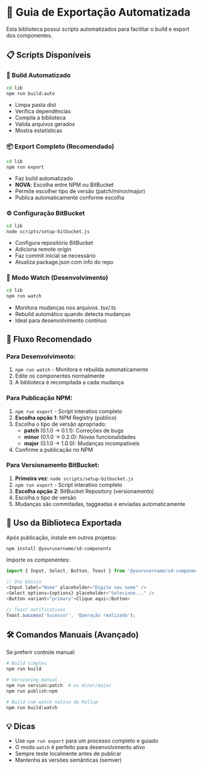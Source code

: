 # 🚀 Guia de Exportação Automatizada

Esta biblioteca possui scripts automatizados para facilitar o build e export dos componentes.

## 📋 Scripts Disponíveis

### 🔨 Build Automatizado
```bash
cd lib
npm run build:auto
```
- Limpa pasta dist
- Verifica dependências  
- Compila a biblioteca
- Valida arquivos gerados
- Mostra estatísticas

### 📦 Export Completo (Recomendado)
```bash
cd lib
npm run export
```
- Faz build automatizado
- **NOVA**: Escolha entre NPM ou BitBucket
- Permite escolher tipo de versão (patch/minor/major)
- Publica automaticamente conforme escolha

### ⚙️ Configuração BitBucket
```bash
cd lib
node scripts/setup-bitbucket.js
```
- Configura repositório BitBucket
- Adiciona remote origin
- Faz commit inicial se necessário
- Atualiza package.json com info do repo

### 👀 Modo Watch (Desenvolvimento)
```bash
cd lib  
npm run watch
```
- Monitora mudanças nos arquivos .tsx/.ts
- Rebuild automático quando detecta mudanças
- Ideal para desenvolvimento contínuo

## 🎯 Fluxo Recomendado

### Para Desenvolvimento:
1. `npm run watch` - Monitora e rebuilda automaticamente
2. Edite os componentes normalmente
3. A biblioteca é recompilada a cada mudança

### Para Publicação NPM:
1. `npm run export` - Script interativo completo
2. **Escolha opção 1**: NPM Registry (público)
3. Escolha o tipo de versão apropriado:
   - **patch** (0.1.0 → 0.1.1): Correções de bugs
   - **minor** (0.1.0 → 0.2.0): Novas funcionalidades
   - **major** (0.1.0 → 1.0.0): Mudanças incompatíveis
4. Confirme a publicação no NPM

### Para Versionamento BitBucket:
1. **Primeira vez**: `node scripts/setup-bitbucket.js`
2. `npm run export` - Script interativo completo
3. **Escolha opção 2**: BitBucket Repository (versionamento)
4. Escolha o tipo de versão
5. Mudanças são commitadas, taggeadas e enviadas automaticamente

## 📖 Uso da Biblioteca Exportada

Após publicação, instale em outros projetos:

```bash
npm install @yourusername/sd-components
```

Importe os componentes:

```typescript
import { Input, Select, Button, Toast } from '@yourusername/sd-components';

// Uso básico
<Input label="Nome" placeholder="Digite seu nome" />
<Select options={options} placeholder="Selecione..." />
<Button variant="primary">Clique aqui</Button>

// Toast notifications  
Toast.success('Sucesso!', 'Operação realizada');
```

## 🛠️ Comandos Manuais (Avançado)

Se preferir controle manual:

```bash
# Build simples
npm run build

# Versioning manual
npm run version:patch  # ou minor/major
npm run publish:npm

# Build com watch nativo do Rollup
npm run build:watch
```

## 💡 Dicas

- Use `npm run export` para um processo completo e guiado
- O modo `watch` é perfeito para desenvolvimento ativo
- Sempre teste localmente antes de publicar
- Mantenha as versões semânticas (semver)